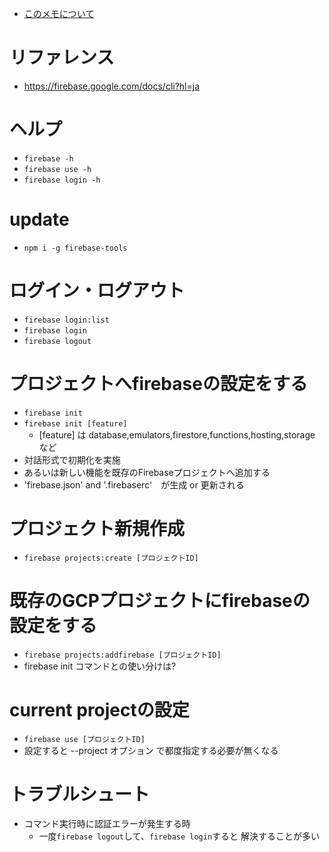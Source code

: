 - [このメモについて](../README.md)


# リファレンス
* https://firebase.google.com/docs/cli?hl=ja

# ヘルプ
* `firebase -h`
* `firebase use -h`
* `firebase login -h`

# update
* `npm i -g firebase-tools`

# ログイン・ログアウト
* `firebase login:list`
* `firebase login`
* `firebase logout`

# プロジェクトへfirebaseの設定をする
* `firebase init`
* `firebase init [feature]`
    * [feature] は database,emulators,firestore,functions,hosting,storage など
* 対話形式で初期化を実施
* あるいは新しい機能を既存のFirebaseプロジェクトへ追加する
* 'firebase.json' and '.firebaserc'　が生成 or 更新される

# プロジェクト新規作成
* `firebase projects:create [プロジェクトID]`

# 既存のGCPプロジェクトにfirebaseの設定をする
* `firebase projects:addfirebase [プロジェクトID]`
* firebase init コマンドとの使い分けは?

# current projectの設定
* `firebase use [プロジェクトID]`
* 設定すると --project オプション で都度指定する必要が無くなる

# トラブルシュート
* コマンド実行時に認証エラーが発生する時
    * 一度`firebase logout`して、`firebase login`すると 解決することが多い






